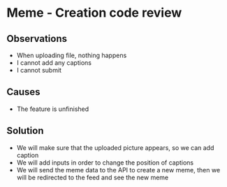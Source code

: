 # Meme - Creation code review

## Observations

- When uploading file, nothing happens
- I cannot add any captions
- I cannot submit

## Causes

- The feature is unfinished

## Solution

- We will make sure that the uploaded picture appears, so we can add caption
- We will add inputs in order to change the position of captions
- We will send the meme data to the API to create a new meme, then we will be redirected to the feed and see the new meme